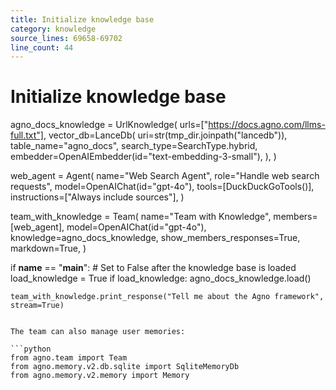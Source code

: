 ```yaml
---
title: Initialize knowledge base
category: knowledge
source_lines: 69658-69702
line_count: 44
---
```


# Initialize knowledge base
agno_docs_knowledge = UrlKnowledge(
    urls=["https://docs.agno.com/llms-full.txt"],
    vector_db=LanceDb(
        uri=str(tmp_dir.joinpath("lancedb")),
        table_name="agno_docs",
        search_type=SearchType.hybrid,
        embedder=OpenAIEmbedder(id="text-embedding-3-small"),
    ),
)

web_agent = Agent(
    name="Web Search Agent",
    role="Handle web search requests",
    model=OpenAIChat(id="gpt-4o"),
    tools=[DuckDuckGoTools()],
    instructions=["Always include sources"],
)

team_with_knowledge = Team(
    name="Team with Knowledge",
    members=[web_agent],
    model=OpenAIChat(id="gpt-4o"),
    knowledge=agno_docs_knowledge,
    show_members_responses=True,
    markdown=True,
)

if __name__ == "__main__":
    # Set to False after the knowledge base is loaded
    load_knowledge = True
    if load_knowledge:
        agno_docs_knowledge.load()

    team_with_knowledge.print_response("Tell me about the Agno framework", stream=True)
```

The team can also manage user memories:

```python
from agno.team import Team
from agno.memory.v2.db.sqlite import SqliteMemoryDb
from agno.memory.v2.memory import Memory

